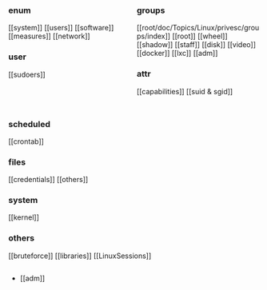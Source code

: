 <div style="display: flex; flex-wrap: wrap; gap: 10px;">

<div style="flex: 1; min-width: 200px;">

### enum

[[system]] [[users]] [[software]] [[measures]] [[network]]

### user

[[sudoers]]

</div>

<div style="flex: 1; min-width: 200px;">

### groups

[[root/doc/Topics/Linux/privesc/groups/index]] [[root]] [[wheel]] [[shadow]] [[staff]] [[disk]] [[video]] [[docker]] [[lxc]] [[adm]]

### attr

[[capabilities]] [[suid & sgid]]

</div>

<div style="flex: 1; min-width: 200px;">

### scheduled

[[crontab]]

### files

[[credentials]] [[others]]

### system

[[kernel]]

### others

[[bruteforce]] [[libraries]] [[LinuxSessions]]

</div>

</div>

- [[adm]]
